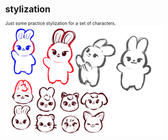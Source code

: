 # stylization

Just some practice stylization for a set of characters.
![Stylization](https://github.com/cindpear/stylization/blob/main/IMG_2943.png)
